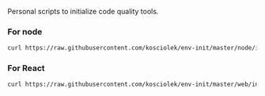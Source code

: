 Personal scripts to initialize code quality tools.


### For node

```sh
curl https://raw.githubusercontent.com/kosciolek/env-init/master/node/install.sh | bash -
```

### For React

```sh
curl https://raw.githubusercontent.com/kosciolek/env-init/master/web/install.sh | bash -
```